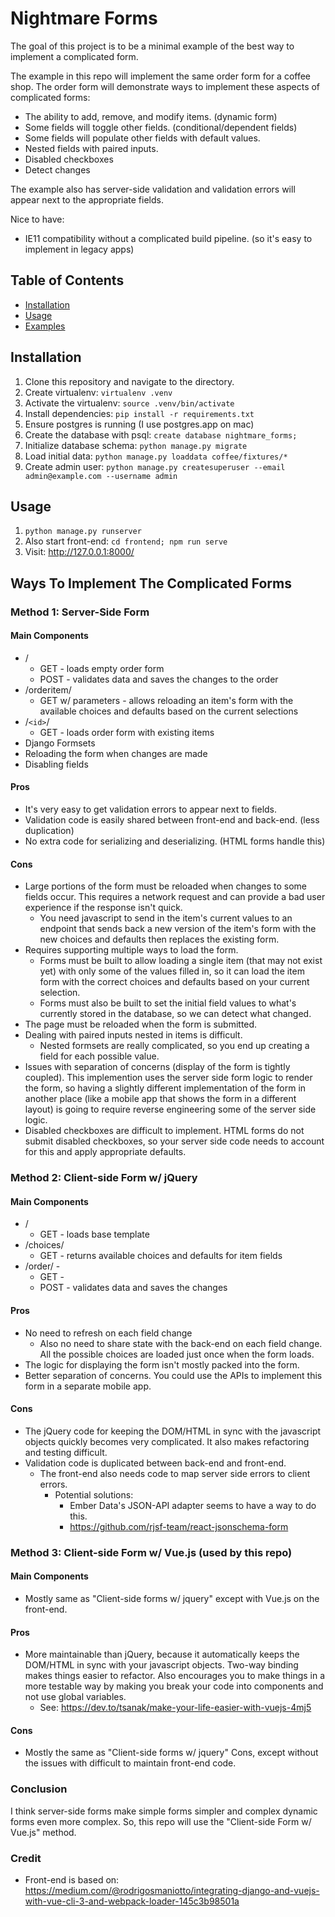 # Nightmare Forms

The goal of this project is to be a minimal example of the best way to implement a complicated form.

The example in this repo will implement the same order form for a coffee shop. The order form will demonstrate ways to implement these aspects of complicated forms:
* The ability to add, remove, and modify items. (dynamic form)
* Some fields will toggle other fields. (conditional/dependent fields)
* Some fields will populate other fields with default values.
* Nested fields with paired inputs.
* Disabled checkboxes
* Detect changes

The example also has server-side validation and validation errors will appear next to the appropriate fields.

Nice to have:
* IE11 compatibility without a complicated build pipeline. (so it's easy to implement in legacy apps)

## Table of Contents

- [Installation](#installation)
- [Usage](#usage)
- [Examples](#examples)

## Installation

1. Clone this repository and navigate to the directory.
1. Create virtualenv: `virtualenv .venv`
1. Activate the virtualenv: `source .venv/bin/activate`
1. Install dependencies: `pip install -r requirements.txt`
1. Ensure postgres is running (I use postgres.app on mac)
1. Create the database with psql: `create database nightmare_forms;`
1. Initialize database schema: `python manage.py migrate`
1. Load initial data: `python manage.py loaddata coffee/fixtures/*`
1. Create admin user: `python manage.py createsuperuser --email admin@example.com --username admin`

## Usage

1. `python manage.py runserver`
1. Also start front-end: `cd frontend; npm run serve`
1. Visit: http://127.0.0.1:8000/

## Ways To Implement The Complicated Forms

### Method 1: Server-Side Form

#### Main Components
* /
    * GET - loads empty order form
    * POST - validates data and saves the changes to the order
* /orderitem/
    * GET w/ parameters - allows reloading an item's form with the available choices and defaults based on the current selections
* /`<id>`/
    * GET - loads order form with existing items
* Django Formsets
* Reloading the form when changes are made
* Disabling fields

#### Pros
* It's very easy to get validation errors to appear next to fields.
* Validation code is easily shared between front-end and back-end. (less duplication)
* No extra code for serializing and deserializing. (HTML forms handle this)

#### Cons
* Large portions of the form must be reloaded when changes to some fields occur. This requires a network request and can provide a bad user experience if the response isn't quick.
  * You need javascript to send in the item's current values to an endpoint that sends back a new version of the item's form with the new choices and defaults then replaces the existing form.
* Requires supporting multiple ways to load the form.
  * Forms must be built to allow loading a single item (that may not exist yet) with only some of the values filled in, so it can load the item form with the correct choices and defaults based on your current selection.
  * Forms must also be built to set the initial field values to what's currently stored in the database, so we can detect what changed.
* The page must be reloaded when the form is submitted.
* Dealing with paired inputs nested in items is difficult.
  * Nested formsets are really complicated, so you end up creating a field for each possible value.
* Issues with separation of concerns (display of the form is tightly coupled). This implemention uses the server side form logic to render the form, so having a slightly different implementation of the form in another place (like a mobile app that shows the form in a different layout) is going to require reverse engineering some of the server side logic.
* Disabled checkboxes are difficult to implement. HTML forms do not submit disabled checkboxes, so your server side code needs to account for this and apply appropriate defaults.

### Method 2: Client-side Form w/ jQuery

#### Main Components
* /
    * GET - loads base template
* /choices/
    * GET - returns available choices and defaults for item fields
* /order/ -
    * GET  -
    * POST - validates data and saves the changes

#### Pros
* No need to refresh on each field change
  * Also no need to share state with the back-end on each field change. All the possible choices are loaded just once when the form loads.
* The logic for displaying the form isn't mostly packed into the form.
* Better separation of concerns. You could use the APIs to implement this form in a separate mobile app.

#### Cons
* The jQuery code for keeping the DOM/HTML in sync with the javascript objects quickly becomes very complicated. It also makes refactoring and testing difficult.
* Validation code is duplicated between back-end and front-end.
  * The front-end also needs code to map server side errors to client errors.
    * Potential solutions:
      * Ember Data's JSON-API adapter seems to have a way to do this.
      * https://github.com/rjsf-team/react-jsonschema-form

### Method 3: Client-side Form w/ Vue.js (used by this repo)

#### Main Components
* Mostly same as "Client-side forms w/ jquery" except with Vue.js on the front-end.

#### Pros
* More maintainable than jQuery, because it automatically keeps the DOM/HTML in sync with your javascript objects. Two-way binding makes things easier to refactor. Also encourages you to make things in a more testable way by making you break your code into components and not use global variables.
  * See: https://dev.to/tsanak/make-your-life-easier-with-vuejs-4mj5

#### Cons
* Mostly the same as "Client-side forms w/ jquery" Cons, except without the issues with difficult to maintain front-end code.

### Conclusion

I think server-side forms make simple forms simpler and complex dynamic forms even more complex. So, this repo will use the "Client-side Form w/ Vue.js" method.


### Credit
* Front-end is based on: https://medium.com/@rodrigosmaniotto/integrating-django-and-vuejs-with-vue-cli-3-and-webpack-loader-145c3b98501a
